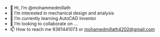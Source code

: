 - 👋 Hi, I’m @mohammedmillath
- 👀 I’m interested in mechanical design and analysis
- 🌱 I’m currently learning AutoCAD Inventor
- 💞️ I’m looking to collaborate on ...
- 📫 How to reach me 9361441073 or mohamedmillath4202@gmail.com

<!---
mohammedmillath/mohammedmillath is a ✨ special ✨ repository because its `README.md` (this file) appears on your GitHub profile.
You can click the Preview link to take a look at your changes.
--->
